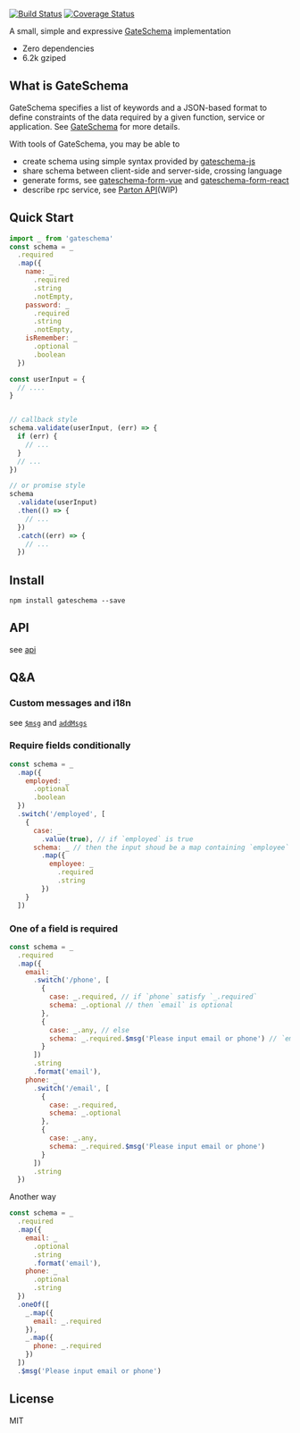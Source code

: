 [![Build Status](https://travis-ci.org/GateSchema/gateschema-js.svg?branch=master)](https://travis-ci.org/GateSchema/gateschema-js)  [![Coverage Status](https://coveralls.io/repos/github/GateSchema/gateschema-js/badge.svg)](https://coveralls.io/github/GateSchema/gateschema-js)

A small, simple and expressive [GateSchema](https://github.com/GateSchema/GateSchema-Specification) implementation  
* Zero dependencies  
* 6.2k gziped  

## What is GateSchema  
GateSchema specifies a list of keywords and a JSON-based format to define constraints of the data required by a given function, service or application. See [GateSchema](https://github.com/GateSchema/GateSchema) for more details.  

With tools of GateSchema, you may be able to  
* create schema using simple syntax provided by [gateschema-js](https://github.com/GateSchema/gateschema-js)   
* share schema between client-side and server-side, crossing language    
* generate forms, see [gateschema-form-vue](https://github.com/GateSchema/gateschema-form-vue) and [gateschema-form-react](https://github.com/GateSchema/gateschema-form-react)  
* describe rpc service, see [Parton API](https://github.com/partonio/PartonAPI-Specification)(WIP)


## Quick Start  
```js  
import _ from 'gateschema'  
const schema = _
  .required
  .map({
    name: _
      .required
      .string
      .notEmpty,
    password: _
      .required
      .string
      .notEmpty,
    isRemember: _
      .optional
      .boolean
  })

const userInput = {
  // ....
} 


// callback style
schema.validate(userInput, (err) => {
  if (err) {
    // ...
  }
  // ...
})

// or promise style 
schema
  .validate(userInput)
  .then(() => {
    // ...
  })
  .catch((err) => {
    // ...
  })

```

## Install  
```
npm install gateschema --save  
```

## API  
see [api](docs/api.md)  

## Q&A  
### Custom messages and i18n  
see [`$msg`](docs/api.md#msg) and [`addMsgs`](docs/api.md#addmsgsmsgs-msgs-void)

### Require fields conditionally  
```js  
const schema = _
  .map({
    employed: _
      .optional
      .boolean
  })
  .switch('/employed', [
    {
      case: _
        .value(true), // if `employed` is true
      schema: _ // then the input shoud be a map containing `employee` key
        .map({
          employee: _
            .required
            .string
        })
    }
  ])
```
### One of a field is required  
```js
const schema = _
  .required
  .map({
    email: _
      .switch('/phone', [
        {
          case: _.required, // if `phone` satisfy `_.required`
          schema: _.optional // then `email` is optional
        },
        {
          case: _.any, // else 
          schema: _.required.$msg('Please input email or phone') // `email` is required
        }
      ])
      .string
      .format('email'),
    phone: _
      .switch('/email', [
        {
          case: _.required,
          schema: _.optional
        },
        {
          case: _.any,
          schema: _.required.$msg('Please input email or phone')
        }
      ])
      .string
  })
```
Another way  
```js
const schema = _
  .required
  .map({
    email: _
      .optional
      .string
      .format('email'),
    phone: _
      .optional
      .string
  })
  .oneOf([
    _.map({
      email: _.required
    }),
    _.map({
      phone: _.required
    })
  ])
  .$msg('Please input email or phone')
```

## License  
MIT